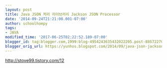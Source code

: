 ```yaml
---
layout: post
title: Java JSON 처리 라이브러리 Jackson JSON Processor
date: '2014-09-24T21:21:00.001-07:00'
author: schoolhompy
tags:
- JAVA
modified_time: '2017-06-25T02:22:52.189-07:00'
blogger_id: tag:blogger.com,1999:blog-4954243635432022205.post-885722709759385950
blogger_orig_url: https://yunhos.blogspot.com/2014/09/java-json-jackson-json-processor_24.html
---
```


http://stove99.tistory.com/12